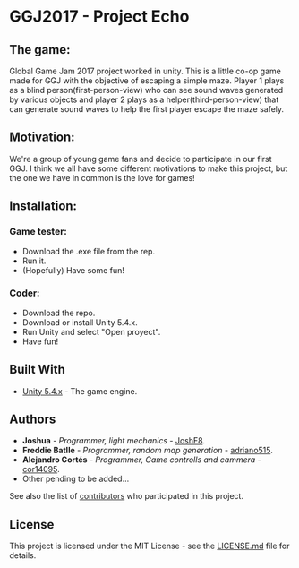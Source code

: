 # GGJ2017 - Project Echo
## The game:
Global Game Jam 2017 project worked in unity. This is a little co-op game made for GGJ with the objective of escaping a simple maze. Player 1 plays as a blind person(first-person-view) who can see sound waves generated by various objects and player 2 plays as a helper(third-person-view) that can generate sound waves to help the first player escape the maze safely.

## Motivation:
We're a group of young game fans and decide to participate in our first GGJ. I think we all have some different motivations to make this project, but the one we have in common is the love for games!

## Installation:
### Game tester:
* Download the .exe file from the rep.
* Run it.
* (Hopefully) Have some fun!
### Coder:
* Download the repo.
* Download or install Unity 5.4.x.
* Run Unity and select "Open proyect".
* Have fun!

## Built With
* [Unity 5.4.x](https://unity3d.com/get-unity/download/archive?_ga=1.57440362.1736976077.1484983193) - The game engine.

## Authors

* **Joshua** - *Programmer, light mechanics* - [JoshF8](https://github.com/JoshF8).
* **Freddie Batlle** - *Programmer, random map generation* - [adriano515](https://github.com/adriano515).
* **Alejandro Cortés** - *Programmer, Game controlls and cammera* - [cor14095](https://github.com/cor14095).
* Other pending to be added...

See also the list of [contributors](https://github.com/your/project/contributors) who participated in this project.

## License

This project is licensed under the MIT License - see the [LICENSE.md](LICENSE.md) file for details.
